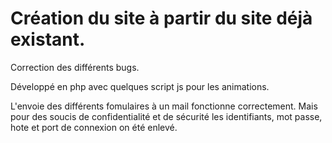 # Création du site à partir du site déjà existant. 

Correction des différents bugs.

Développé en php avec quelques script js pour les animations.

L'envoie des différents fomulaires à un mail fonctionne correctement. Mais pour des soucis de confidentialité et de sécurité les identifiants, mot passe, hote et port de connexion on été enlevé.
